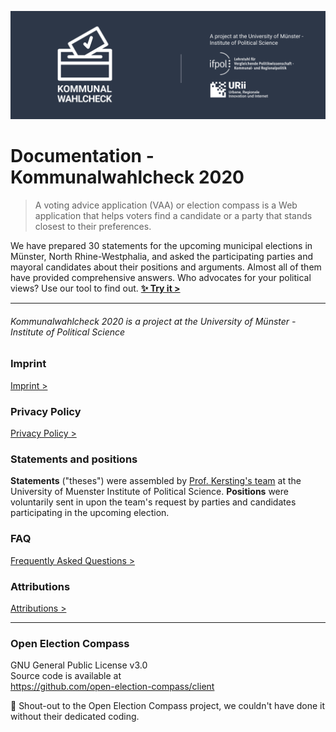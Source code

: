 ![Kommunalwahlcheck](kwc-git-header.svg)

# Documentation - Kommunalwahlcheck 2020

> A voting advice application (VAA) or election compass is a Web application that helps voters find a candidate or a party that stands closest to their preferences.

We have prepared 30 statements for the upcoming municipal elections in Münster, North Rhine-Westphalia, and asked the participating parties and mayoral candidates about their positions and arguments. Almost all of them have provided comprehensive answers. Who advocates for your political views? Use our tool to find out. **[✨ Try it >](https://kommunalwahlcheck.de/muenster)**

---
###### Kommunalwahlcheck 2020 is a project at the University of Münster - Institute of Political Science

### Imprint
[Imprint >](imprint.md)

### Privacy Policy
[Privacy Policy >](privacy.md)

### Statements and positions
**Statements** ("theses") were assembled by [Prof. Kersting's team](https://www.uni-muenster.de/IfPol/Kersting/URII/) at the University of Muenster Institute of Political Science. **Positions** were voluntarily sent in upon the team's request by parties and candidates participating in the upcoming election.

### FAQ
[Frequently Asked Questions >](https://www.uni-muenster.de/IfPol/Kersting/online-wahlhilfe/Kommunalwahlcheck-FAQ.html)

### Attributions
[Attributions >](attributions.md)

---

### Open Election Compass
GNU General Public License v3.0\
Source code is available at\
https://github.com/open-election-compass/client

👏 Shout-out to the Open Election Compass project, we couldn't have done it without their dedicated coding.
